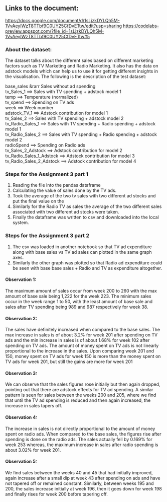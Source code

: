 ## Links to the document:
https://docs.google.com/document/d/1sLjzkDYLQh5M-1VvAeyIWzT8TTbf9C0UY25CfDvETtw/edit?usp=sharing
https://codelabs-preview.appspot.com/?file_id=1sLjzkDYLQh5M-1VvAeyIWzT8TTbf9C0UY25CfDvETtw#5

### About the dataset:
The dataset talks about the different sales based on different marketing factors such as TV Marketing and Radio Marketing. It also has the data on adstock models which can help us to use it for getting different insights in the visualisation. 
The following is the description of the test dataset:

base_sales &rarr Sales without ad spending </br>
tv_Sales_1 ==>  Sales with TV spending + adstock model 1 </br>
temp ==> Temperature (normalized) </br>
tv_spend ==> Spending on TV ads </br>
week ==> Week number </br>
adstock_TV_1 ==> Adstock contribution for model 1 </br>
tv_Sales_2 ==> Sales with TV spending + adstock model 2 </br>
tv_Radio_Sales_1 ==> Sales with TV spending + Radio spending + adstock model 1 </br>
tv_Radio_Sales_2 ==> Sales with TV spending + Radio spending + adstock model 2 </br>
radioSpend ==> Spending on Radio ads</br>
tv_Sales_2_Adstock ==> Adstock contribution for model 2</br>
tv_Radio_Sales_1_Adstock ==> Adstock contribution for model 3</br>
tv_Radio_Sales_2_Adstock ==> Adstock contribution for model 4</br>



### Steps for the Assignment 3 part 1
1. Reading the file into the pandas dataframe
2. Calculating the value of sales done by the TV ads.
3. Took the average of the two tv sales with two different ad stocks and put the final value on the 
4. Similarly for the Radio TV as sales the average of the two different sales associated with two different ad stocks were taken.
5. Finally the dataframe was written to csv and downloaded into the local system.
### Steps for the Assignment 3 part 2
1. The csv was loaded in another notebook so that TV ad expenditure along with base sales vs TV ad sales can plotted in the same graph axes.
2. Similarly the other graph was plotted so that Radio ad expenditure could be seen with base base sales + Radio and TV as expenditure altogether.

#### Observation 1:
The maximum amount of sales occur from week 200 to 260 with the max amount of base sale being 1,222 for the week 223.
The minimum sales occur in the week range 1 to 50, with the least amount of base sale and sales after TV spending being 989 and 987 respectively for week 38.
#### Observation 2:
The sales have definitely increased when compared to the base sales.
The max increase in sales is of about 3.2% for week 201 after spending on TV ads and the min increase in sales is of about 1.68% for week 102 after spending on TV ads.
The amount of money spent on TV ads is not linearly proportional to the increase in the sales. Upon comparing week 201 and 150, money spent on TV ads for week 150 is more than the money spent on TV ads for week 201, but still the gains are more for week 201
#### Observation 3:
We can observe  that the sales figures rose initially but then again dropped, pointing out that there are adstock effects for TV ad spending.
A similar pattern is seen for sales between the weeks 200 and 205, where we find that until the TV ad spending is reduced and then again increased, the increase in sales tapers off.
#### Observation 4:
The increase in sales is not directly proportional to the amount of money spent on radio ads.
When compared to the base sales, the figures rise after spending is done on the radio ads.
The sales actually fell by 0.169% for week 253 whereas, the maximum increase in sales after radio spending is about 3.02% for week 201.
#### Observation 5:
We find sales between the weeks 40 and 45 that had initially improved, again increase after a small dip at week 43 after spending on ads and have not tapered off or remained constant.
Similarly, between weeks 195 and 200, the sales increase initially at week 196, then it goes down for week 198 and finally rises for week 200 before tapering off.
